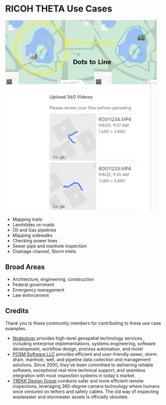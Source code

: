 # RICOH THETA Use Cases

![streetview example](images/use_cases/street_view.png)

* Mapping trails
* Landslides on roads
* Oil and Gas pipelines
* Mapping sidewalks
* Checking power lines
* Sewer pipe and manhole inspection
* Drainage channel, Storm inlets

## Broad Areas

* Architecture, engineering, construction
* Federal government
* Emergency management
* Law enforcement

## Credits

Thank you to these community members for contributing
to these use case examples.

* [Nodeology](https://www.nodeology.net/) provides high-level geospatial technology services, including enterprise implementations, systems engineering, software development, workflow design, process automation, and more!
* [POSM Software LLC](https://posmsoftware.com/) provides efficient and user-friendly sewer, storm drain, manhole, well, and pipeline data collection and management solutions. Since 2000, they've been committed to delivering reliable software, exceptional real-time technical support, and seamless integration with most inspection systems in today's market.
* [TREKK Design Group](https://gotrekk360.com/) conducts safer and more efficient remote inspections, leveraging 360-degree camera technology where humans once ventured on tethers and safety cables. The old way of inspecting wastewater and stormwater assets is officially obsolete.
